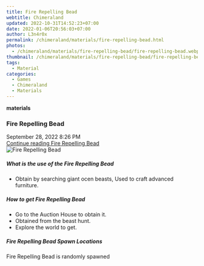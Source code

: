 ```yaml
---
title: Fire Repelling Bead
webtitle: Chimeraland
updated: 2022-10-31T14:52:23+07:00
date: 2022-01-06T20:56:03+07:00
author: L3n4r0x
permalink: /chimeraland/materials/fire-repelling-bead.html
photos:
  - /chimeraland/materials/fire-repelling-bead/fire-repelling-bead.webp
thumbnail: /chimeraland/materials/fire-repelling-bead/fire-repelling-bead.webp
tags:
  - Material
categories:
  - Games
  - Chimeraland
  - Materials
---
```


<section id="bootstrap-wrapper"><link rel="stylesheet" href="https://cdn.statically.io/gh/dimaslanjaka/Web-Manajemen/40ac3225/css/bootstrap-4.5-wrapper.css"/><div class="row g-0 border rounded overflow-hidden flex-md-row mb-4 shadow-sm position-relative"><div class="col p-4 d-flex flex-column position-static"><strong class="d-inline-block mb-2 text-success">materials</strong><h3 class="mb-0">Fire Repelling Bead</h3><div class="mb-1 text-muted">September 28, 2022 8:26 PM</div><a href="#" class="stretched-link d-none">Continue reading Fire Repelling Bead</a></div><div class="col-auto d-none d-lg-block"><img src="/chimeraland/materials/fire-repelling-bead/fire-repelling-bead.webp" alt="Fire Repelling Bead"/></div></div><div class="row"><div class="col-lg-6 col-12 mb-2"><div class="card"><div class="card-body"><h5 class="card-title">What is the use of the Fire Repelling Bead</h5><div class="card-text"><ul><li>Obtain by searching giant ocen beasts, Used to craft advanced furniture.</li></ul></div></div></div></div><div class="col-lg-6 col-12 mb-2"><div class="card"><div class="card-body"><h5 class="card-title">How to get Fire Repelling Bead</h5><div class="card-text"><ul><li>Go to the Auction House to obtain it.</li><li>Obtained from the beast hunt.</li><li>Explore the world to get.</li></ul></div></div></div></div><div class="col-12 mb-2"><h5>Fire Repelling Bead Spawn Locations</h5><p>Fire Repelling Bead is randomly spawned</p></div></div></section>